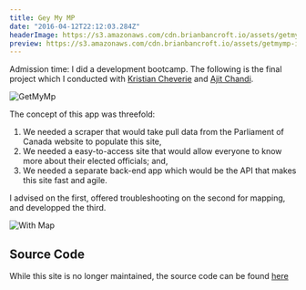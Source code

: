 ```yaml
---
title: Gey My MP
date: "2016-04-12T22:12:03.284Z"
headerImage: https://s3.amazonaws.com/cdn.brianbancroft.io/assets/getmymp.png
preview: https://s3.amazonaws.com/cdn.brianbancroft.io/assets/getmymp-intro.jpg
---
```


<p class="intro"><span class="dropcap">A</span>dmission time: I did a development bootcamp. The following is the final project which I conducted with <a href="http://kristincheverie.com/">Kristian Cheverie</a> and <a href="https://www.linkedin.com/in/ajit-chandi-14507273/">Ajit Chandi</a>.</p>

![GetMyMp](https://s3.amazonaws.com/cdn.brianbancroft.io/assets/getmymp.png)

The concept of this app was threefold:

  1. We needed a scraper that would take pull data from the Parliament of Canada website to populate this site,
  2. We needed a easy-to-access site that would allow everyone to know more about their elected officials; and,
  3. We needed a separate back-end app which would be the API that makes this site fast and agile.

  I advised on the first, offered troubleshooting on the second for mapping, and developped the third.

![With Map](https://s3.amazonaws.com/cdn.brianbancroft.io/assets/getmymp-map.jpg)

Source Code
---
While this site is no longer maintained, the source code can be found [here](https://github.com/getmymp)